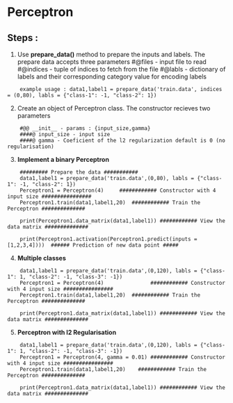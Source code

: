 # Perceptron

## Steps : 

1) Use **prepare_data()** method to prepare the inputs and labels. The prepare data accepts three parameters
	#@files - input file to read
	#@indices - tuple of indices to fetch from the file
	#@labls - dictionary of labels and their corresponding category value for encoding labels
```
	example usage : data1,label1 = prepare_data('train.data', indices = (0,80), labls = {"class-1": -1, "class-2": 1})
```
2) Create an object of Perceptron class. The constructor recieves two parameters
```
	#@@ __init__ - params : {input_size,gamma}
	####@ input_size - input size
	####@ gamma - Coeficient of the l2 regularization default is 0 (no regularisation)
```

3) __Implement a binary Perceptron__
```
	######### Prepare the data ###########
	data1,label1 = prepare_data('train.data',(0,80), labls = {"class-1": -1, "class-2": 1}) 
	Perceptron1 = Perceptron(4) 	############ Constructor with 4 input size ################
	Perceptron1.train(data1,label1,20)	############ Train the Perceptron ##############

	print(Perceptron1.data_matrix(data1,label1)) ############ View the data matrix ##############

	print(Perceptron1.activation(Perceptron1.predict(inputs = [1,2,3,4])))  ###### Prediction of new data point #####
```

4) __Multiple classes__
```
	data1,label1 = prepare_data('train.data',(0,120), labls = {"class-1": 1, "class-2": -1, "class-3": -1})
	Perceptron1 = Perceptron(4) 			  ############ Constructor with 4 input size ################
	Perceptron1.train(data1,label1,20)	############ Train the Perceptron ##############

	print(Perceptron1.data_matrix(data1,label1)) ############ View the data matrix ##############
```

5) __Perceptron with l2 Regularisation__
```
	data1,label1 = prepare_data('train.data',(0,120), labls = {"class-1": 1, "class-2": -1, "class-3": -1})
	Perceptron1 = Perceptron(4, gamma = 0.01) ############ Constructor with 4 input size ################
	Perceptron1.train(data1,label1,20)	  ############ Train the Perceptron ##############

	print(Perceptron1.data_matrix(data1,label1)) ############ View the data matrix ##############
```
